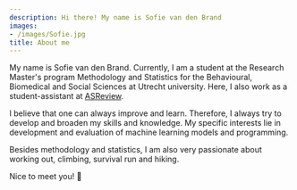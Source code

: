 ```yaml
---
description: Hi there! My name is Sofie van den Brand
images:
- /images/Sofie.jpg
title: About me 
---
```


My name is Sofie van den Brand. Currently, I am a student at the Research Master's program Methodology and Statistics for the Behavioural, Biomedical and Social Sciences at Utrecht university. Here, I also work as a student-assistant at [ASReview](http://asreview.nl/).

I believe that one can always improve and learn. Therefore, I always try to develop and broaden my skills and knowledge. My specific interests lie in development and evaluation of machine learning models and programming. 

Besides methodology and statistics, I am also very passionate about working out, climbing, survival run and hiking.

Nice to meet you! :wave:

